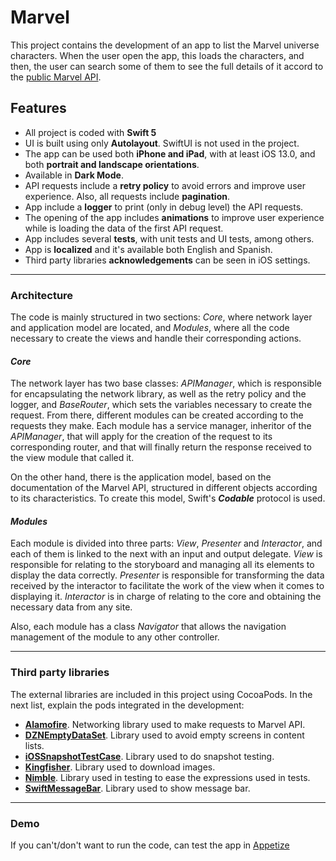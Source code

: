# Marvel

This project contains the development of an app to list the Marvel universe characters. When the user open the app, this loads the characters, and then, the user can search some of them to see the full details of it accord to the [public Marvel API](http://developer.marvel.com/).

## Features

* All project is coded with **Swift 5**
* UI is built using only **Autolayout**. SwiftUI is not used in the project.
* The app can be used both **iPhone and iPad**, with at least iOS 13.0, and both **portrait and landscape orientations**.
* Available in **Dark Mode**.
* API requests include a **retry policy** to avoid errors and improve user experience. Also, all requests include **pagination**.
* App include a **logger** to print (only in debug level) the API requests. 
* The opening of the app includes **animations** to improve user experience while is loading the data of the first API request.
* App includes several **tests**, with unit tests and UI tests, among others.
* App is **localized** and it's available both English and Spanish.
* Third party libraries **acknowledgements** can be seen in iOS settings.

***

### Architecture

The code is mainly structured in two sections: *Core*, where network layer and application model are located, and *Modules*, where all the code necessary to create the views and handle their corresponding actions.

#### *Core*

The network layer has two base classes: *APIManager*, which is responsible for encapsulating the network library, as well as the retry policy and the logger, and *BaseRouter*, which sets the variables necessary to create the request. From there, different modules can be created according to the requests they make. Each module has a service manager, inheritor of the *APIManager*, that will apply for the creation of the request to its corresponding router, and that will finally return the response received to the view module that called it.

On the other hand, there is the application model, based on the documentation of the Marvel API, structured in different objects according to its characteristics. To create this model, Swift's ***Codable*** protocol is used.

#### *Modules*

Each module is divided into three parts: *View*, *Presenter* and *Interactor*, and each of them is linked to the next with an input and output delegate. *View* is responsible for relating to the storyboard and managing all its elements to display the data correctly. *Presenter* is responsible for transforming the data received by the interactor to facilitate the work of the view when it comes to displaying it. *Interactor* is in charge of relating to the core and obtaining the necessary data from any site.

Also, each module has a class *Navigator* that allows the navigation management of the module to any other controller.

***

### Third party libraries

The external libraries are included in this project using CocoaPods. In the next list, explain the pods integrated in the development:

* [**Alamofire**](https://github.com/Alamofire/Alamofire). Networking library used to make requests to Marvel API.
* [**DZNEmptyDataSet**](https://github.com/dzenbot/DZNEmptyDataSet). Library used to avoid empty screens in content lists.
* [**iOSSnapshotTestCase**](https://github.com/uber/ios-snapshot-test-case). Library used to do snapshot testing.
* [**Kingfisher**](https://github.com/onevcat/Kingfisher). Library used to download images.
* [**Nimble**](https://github.com/Quick/Nimble). Library used in testing to ease the expressions used in tests.
* [**SwiftMessageBar**](https://github.com/JanGorman/SwiftMessageBar). Library used to show message bar.

***

### Demo

If you can't/don't want to run the code, can test the app in [Appetize](https://appetize.io/app/z14kp52wrduhaxhc3gufuwjfwg)
